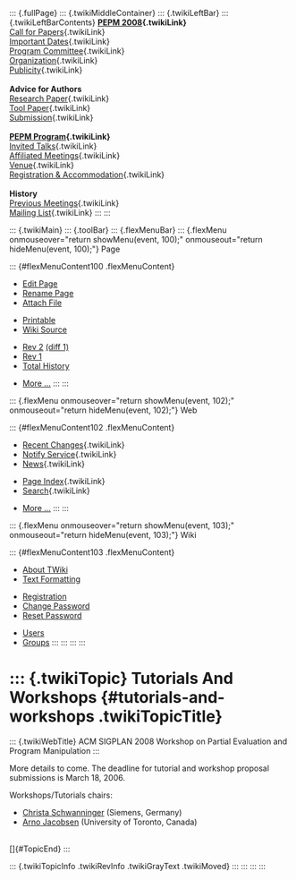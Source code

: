 ::: {.fullPage}
::: {.twikiMiddleContainer}
::: {.twikiLeftBar}
::: {.twikiLeftBarContents}
**[PEPM 2008](WebHome){.twikiLink}**\
[Call for Papers](CallForPapers){.twikiLink}\
[Important Dates](ImportantDates){.twikiLink}\
[Program Committee](ProgramCommittee){.twikiLink}\
[Organization](ConferenceOrganization){.twikiLink}\
[Publicity](PEPMPublicity){.twikiLink}\
\
**Advice for Authors**\
[Research Paper](ResearchPaperAdvice){.twikiLink}\
[Tool Paper](ToolPaperAdvice){.twikiLink}\
[Submission](PaperSubmission){.twikiLink}\
\
**[PEPM Program](PEPMProgram){.twikiLink}**\
[Invited Talks](InvitedTalks){.twikiLink}\
[Affiliated Meetings](AffiliatedMeetings){.twikiLink}\
[Venue](WorkshopVenue){.twikiLink}\
[Registration & Accommodation](RegistrationAndAccomodation){.twikiLink}\
\
**History**\
[Previous Meetings](PreviousMeetings){.twikiLink}\
[Mailing List](PEPMNews){.twikiLink}
:::
:::

::: {.twikiMain}
::: {.toolBar}
::: {.flexMenuBar}
::: {.flexMenu onmouseover="return showMenu(event, 100);" onmouseout="return hideMenu(event, 100);"}
Page

::: {#flexMenuContent100 .flexMenuContent}
-   [Edit
    Page](http://www.program-transformation.org/edit/PEPM08/TutorialsAndWorkshops?t=1536828929)
-   [Rename
    Page](http://www.program-transformation.org/rename/PEPM08/TutorialsAndWorkshops)
-   [Attach
    File](http://www.program-transformation.org/attach/PEPM08/TutorialsAndWorkshops)

<!-- -->

-   [Printable](http://www.program-transformation.org/view/PEPM08/TutorialsAndWorkshops?skin=print.pattern)
-   [Wiki
    Source](http://www.program-transformation.org/view/PEPM08/TutorialsAndWorkshops?skin=text&raw=on&contenttype=text/plain)

<!-- -->

-   [Rev
    2](http://www.program-transformation.org/view/PEPM08/TutorialsAndWorkshops?rev=1.2)
    [(diff 1)](http://www.program-transformation.org/rdiff/PEPM08/TutorialsAndWorkshops?rev1=1.2&rev2=1.1)
-   [Rev
    1](http://www.program-transformation.org/view/PEPM08/TutorialsAndWorkshops?rev=1.1)
-   [Total
    History](http://www.program-transformation.org/rdiff/PEPM08/TutorialsAndWorkshops)

<!-- -->

-   [More
    \...](http://www.program-transformation.org/oops/PEPM08/TutorialsAndWorkshops?template=oopsmore&param1=1.2&param2=1.2)
:::
:::

::: {.flexMenu onmouseover="return showMenu(event, 102);" onmouseout="return hideMenu(event, 102);"}
Web

::: {#flexMenuContent102 .flexMenuContent}
-   [Recent Changes](WebChanges){.twikiLink}
-   [Notify Service](WebNotify){.twikiLink}
-   [News](WebNews){.twikiLink}

<!-- -->

-   [Page Index](WebIndex){.twikiLink}
-   [Search](WebSearch){.twikiLink}

<!-- -->

-   [More
    \...](http://www.program-transformation.org/oops/PEPM08/TutorialsAndWorkshops?template=oopsmore&param1=1.2&param2=1.2)
:::
:::

::: {.flexMenu onmouseover="return showMenu(event, 103);" onmouseout="return hideMenu(event, 103);"}
Wiki

::: {#flexMenuContent103 .flexMenuContent}
-   [About
    TWiki](http://www.program-transformation.org/view/TWiki/WebHome)
-   [Text
    Formatting](http://www.program-transformation.org/view/TWiki/TextFormattingRules)

<!-- -->

-   [Registration](http://www.program-transformation.org/view/TWiki/TWikiRegistration)
-   [Change
    Password](http://www.program-transformation.org/view/TWiki/ChangePassword)
-   [Reset
    Password](http://www.program-transformation.org/view/TWiki/ResetPassword)

<!-- -->

-   [Users](http://www.program-transformation.org/view/Main/TWikiUsers)
-   [Groups](http://www.program-transformation.org/view/Main/TWikiGroups)
:::
:::
:::
:::

::: {.twikiTopic}
Tutorials And Workshops {#tutorials-and-workshops .twikiTopicTitle}
=======================

::: {.twikiWebTitle}
ACM SIGPLAN 2008 Workshop on Partial Evaluation and Program Manipulation
:::

More details to come. The deadline for tutorial and workshop proposal
submissions is March 18, 2006.

Workshops/Tutorials chairs:

-   [Christa Schwanninger](http://www.kircher-schwanninger.de/christa/)
    (Siemens, Germany)
-   [Arno Jacobsen](http://www.eecg.toronto.edu/~jacobsen/) (University
    of Toronto, Canada)

\
[]{#TopicEnd}
:::

::: {.twikiTopicInfo .twikiRevInfo .twikiGrayText .twikiMoved}
:::
:::
:::
:::
